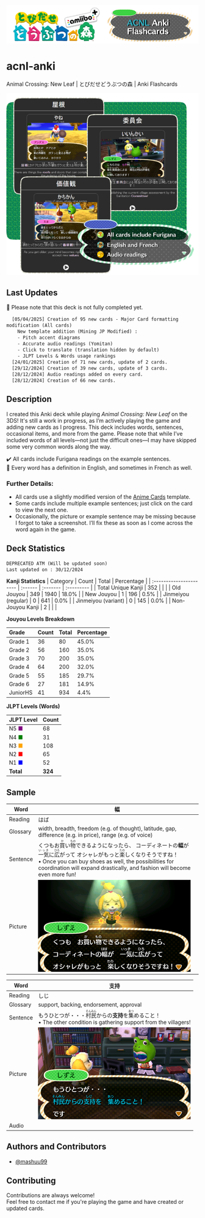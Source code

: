 
[![Logo](https://raw.githubusercontent.com/mashuu99/acnl-anki/refs/heads/main/img/acnl-anki-logo.png)](https://ankiweb.net/shared/info/1735158222)

# acnl-anki
Animal Crossing: New Leaf | とびだせどうぶつの森 | Anki Flashcards

![Description](https://raw.githubusercontent.com/mashuu99/acnl-anki/refs/heads/main/img/acnl-anki-description.png)

## Last Updates
🚧 Please note that this deck is not fully completed yet.
```
  [05/04/2025] Creation of 95 new cards - Major Card formatting modification (All cards)
    New template addition (Mining JP Modified) :
    - Pitch accent diagrams
    - Accurate audio readings (Yomitan)
    - Click to translate (translation hidden by default)
    - JLPT Levels & Words usage rankings
  [24/01/2025] Creation of 71 new cards, update of 2 cards.
  [29/12/2024] Creation of 39 new cards, update of 3 cards.
  [28/12/2024] Audio readings added on every card.
  [28/12/2024] Creation of 66 new cards.
```

## Description
I created this Anki deck while playing *Animal Crossing: New Leaf* on the 3DS! It's still a work in progress, as I’m actively playing the game and adding new cards as I progress. This deck includes words, sentences, occasional items, and more from the game. Please note that while I’ve included words of all levels—not just the difficult ones—I may have skipped some very common words along the way.

✔️ All cards include Furigana readings on the example sentences.  
💬 Every word has a definition in English, and sometimes in French as well.

### Further Details:
*   All cards use a slightly modified version of the [Anime Cards](https://github.com/friedrich-de/Basic-Mining-Deck/) template.
*   Some cards include multiple example sentences; just click on the card to view the next one.
*   Occasionally, the picture or example sentence may be missing because I forgot to take a screenshot. I’ll fix these as soon as I come across the word again in the game.

## Deck Statistics
```
DEPRECATED ATM (Will be updated soon)
Last updated on : 30/12/2024
```
**Kanji Statistics**
| Category                | Count   | Total    | Percentage |
| :---------------------- | :------ | :------- | :--------- |
| Total Unique Kanji      | 352     |          |            |
| Old Jouyou              | 349     | 1940     | 18.0%      |
| New Jouyou              | 1       | 196      | 0.5%       |
| Jinmeiyou (regular)     | 0       | 641      | 0.0%       |
| Jinmeiyou (variant)     | 0       | 145      | 0.0%       |
| Non-Jouyou Kanji        | 2       |          |            |



**Jouyou Levels Breakdown**

| Grade      | Count | Total | Percentage |
| :--------- | :---- | :---- | :--------- |
| Grade 1    | 36    | 80    | 45.0%      |
| Grade 2    | 56    | 160   | 35.0%      |
| Grade 3    | 70    | 200   | 35.0%      |
| Grade 4    | 64    | 200   | 32.0%      |
| Grade 5    | 55    | 185   | 29.7%      |
| Grade 6    | 27    | 181   | 14.9%      |
| JuniorHS   | 41    | 934   | 4.4%      |

**JLPT Levels (Words)**

| JLPT Level | Count |
| :--------- | :---- |
| N5 <span style="color:purple;">■</span>  | 68    |
| N4 <span style="color:green;">■</span>   | 31    |
| N3 <span style="color:orange;">■</span>  | 108   |
| N2 <span style="color:red;">■</span>     | 65    |
| N1 <span style="color:blue;">■</span>    | 52   |
| **Total**    | **324** |

## Sample
| Word          | 幅                                                                                                                                                                                                                |
|---------------|------------------------------------------------------------------------------------------------------------------------------------------------------------------------------------------------------------------|
| Reading       | はば                                                                                                                                                                                                               |
| Glossary      | width, breadth, freedom (e.g. of thought), latitude, gap, difference (e.g. in price), range (e.g. of voice)                                                                                                      |
| Sentence      | くつもお<ruby>買<rt>か</rt></ruby>い<ruby>物<rt>もの</rt></ruby>できるようになったら、 コーディネートの<b>幅</b>が<ruby>一気<rt>いっき</rt></ruby>に<ruby>広<rt>ひろ</rt></ruby>がって オシャレがもっと<ruby>楽<rt>たの</rt></ruby>しくなりそうですね！<br>• Once you can buy shoes as well, the possibilities for coordination will expand drastically, and fashion will become even more fun! |
| Picture       | ![prev1](https://raw.githubusercontent.com/mashuu99/acnl-anki/refs/heads/main/img/prev-haba.png)                                                                                   

| Word          | 支持                                                                                                |
|---------------|---------------------------------------------------------------------------------------------------|
| Reading       | しじ                                                                                                |
| Glossary      | support, backing, endorsement, approval                                                           |
| Sentence      | もうひとつが・・・<ruby>村民<rt>そんみん</rt></ruby>からの<b>支持</b>を<ruby>集<rt>あつ</rt></ruby>めること！<br>• The other condition is gathering support from the villagers! |
| Picture       | ![prev1](https://raw.githubusercontent.com/mashuu99/acnl-anki/refs/heads/main/img/prev-shiji.png)                                                                                                        |
| Audio         |                                                                                                   |

## Authors and Contributors

- [@mashuu99](https://www.github.com/mashuu99)


## Contributing
Contributions are always welcome!  
Feel free to contact me if you're playing the game and have created or updated cards.

